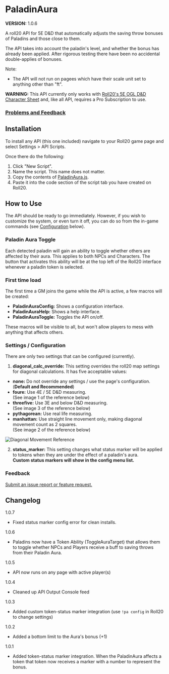 # PaladinAura

**VERSION:** 1.0.6

A roll20 API for 5E D&D that automatically adjusts the saving throw bonuses of Paladins and those close to them.

The API takes into account the paladin's level, and whether the bonus has already been applied. After rigorous testing there have been no accidental double-applies of bonuses.

Note:

- The API will not run on pagees which have their scale unit set to anything other than "ft".

**WARNING:** This API currently only works with [Roll20's 5E OGL D&D Character Sheet](https://wiki.roll20.net/5th_Edition_OGL_by_Roll20) and, like all API, requires a Pro Subscription to use.

### [Problems and Feedback](#Feedback)

## Installation

To install any API (this one included) navigate to your Roll20 game page and select Settings > API Scripts.

Once there do the following:

1. Click "New Script".
2. Name the script. This name does not matter.
3. Copy the contents of [PaladinAura.js](https://github.com/LaytonGB/PaladinAura/raw/master/PaladinAura.js).
4. Paste it into the code section of the script tab you have created on Roll20.

## How to Use

The API should be ready to go immediately. However, if you wish to customize the system, or even turn it off, you can do so from the in-game commands (see [Configuration](#Settings--Configuration) below).

### Paladin Aura Toggle

Each detected paladin will gain an ability to toggle whether others are affected by their aura. This applies to both NPCs and Characters. The button that activates this ability will be at the top left of the Roll20 interface whenever a paladin token is selected.

### First time load

The first time a GM joins the game while the API is active, a few macros will be created: 

- **PaladinAuraConfig:** Shows a configuration interface.
- **PaladinAuraHelp:** Shows a help interface.
- **PaladinAuraToggle:** Toggles the API on/off.

These macros will be visible to all, but won't allow players to mess with anything that affects others.

### Settings / Configuration

There are only two settings that can be configured (currently).

1. **diagonal_calc_override:** This setting overrides the roll20 map settings for diagonal calculations. It has five acceptable values:

- **none:** Do not override any settings / use the page's configuration. (**Default and Recommended**)
- **foure:** Use 4E / 5E D&D measuring.<br>(See image 1 of the reference below)
- **threefive:** Use 3E and below D&D measuring.<br>(See image 3 of the reference below)
- **pythagorean:** Use real life measuring.
- **manhattan:** Use straight line movement only, making diagonal movement count as 2 squares.<br>(See image 2 of the reference below)

![Diagonal Movement Reference](https://i.imgur.com/tZyn79Z.png)

2. **status_marker:** This setting changes what status marker will be applied to tokens when they are under the effect of a paladin's aura.<br>**Custom status markers will show in the config menu list.**

### Feedback

[Submit an issue report or feature request.](https://github.com/LaytonGB/PaladinAura/issues/new/choose)

## Changelog

1.0.7
- Fixed status marker config error for clean installs.

1.0.6
- Paladins now have a Token Ability (ToggleAuraTarget) that allows them to toggle whether NPCs and Players receive a buff to saving throws from their Paladin Aura.

1.0.5
- API now runs on any page with active player(s)

1.0.4
- Cleaned up API Output Console feed

1.0.3
- Added custom token-status marker integration (use `!pa config` in Roll20 to change settings)

1.0.2
- Added a bottom limit to the Aura's bonus (+1)

1.0.1
- Added token-status marker integration. When the PaladinAura affects a token that token now receives a marker with a number to represent the bonus.
